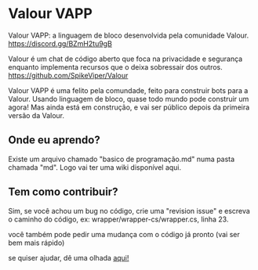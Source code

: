 # Valour VAPP
Valour VAPP: a linguagem de bloco desenvolvida pela comunidade Valour. https://discord.gg/BZmH2tu9gB

Valour é um chat de código aberto que foca na privacidade e segurança enquanto implementa recursos que o deixa sobressair dos outros.
https://github.com/SpikeViper/Valour

Valour VAPP é uma felito pela comundade, feito para construir bots para a Valour. Usando linguagem de bloco, quase todo mundo pode construir um agora!
Mas ainda está em construção, e vai ser público depois da primeira versão da Valour.

## Onde eu aprendo?
Existe um arquivo chamado "basico de programação.md" numa pasta chamada "md". Logo vai ter uma wiki disponível aqui.

## Tem como contribuir?
Sim, se você achou um bug no código, crie uma "revision issue" e escreva o caminho do código, ex: wrapper/wrapper-cs/wrapper.cs, linha 23.  

você também pode pedir uma mudança com o código já pronto (vai ser bem mais rápido)  

se quiser ajudar, dê uma olhada [aqui!](contribute_pt.md)


